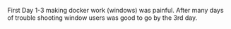 First Day 1-3 making docker work (windows) was painful. After many days of trouble shooting window users was good to go by the 3rd day.

